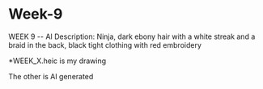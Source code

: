 # Week-9
WEEK 9 -- AI Description: Ninja, dark ebony hair with a white streak and a braid in the back, black tight clothing with red embroidery 

*WEEK_X.heic is my drawing

The other is AI generated
